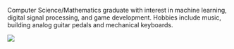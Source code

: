 Computer Science/Mathematics graduate with interest in machine learning, digital signal processing, and game development. Hobbies include music, building analog guitar pedals and mechanical keyboards.

<img align = "middle" src="https://api.githubtrends.io/user/svg/bsumser/langs?time_range=one_year&use_percent=True&theme=classic">

<!--https://www.githubtrends.io/user
